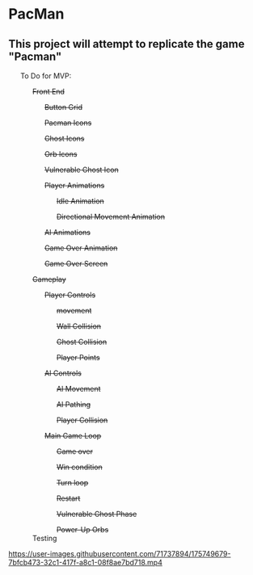 # PacMan
<html>
  <section>
    <h2>This project will attempt to replicate the game "Pacman"</h2>
  </section>
  <section>
    <ul>To Do for MVP:
      <ul><s>Front End</s>
        <ul><s>Button Grid</s></ul>
        <ul><s>Pacman Icons</s></ul>
        <ul><s>Ghost Icons</s></ul>
        <ul><s>Orb Icons</s></ul>
        <ul><s>Vulnerable Ghost Icon</s></ul>
        <ul><s>Player Animations</s>
          <ul><s>Idle Animation</s></ul>
          <ul><s>Directional Movement Animation</s></ul>
        </ul>
        <ul><s>AI Animations</s></ul>
        <ul><s>Game Over Animation</s></ul>
        <ul><s>Game Over Screen</s></ul>
      </ul>
      <ul><s>Gameplay</s>
        <ul><s>Player Controls</s>
          <ul><s>movement</s></ul>
          <ul><s>Wall Collision</s></ul>
          <ul><s>Ghost Collision</s></ul>
          <ul><s>Player Points</s></ul>
      </ul>
        <ul><s>AI Controls</s>
        <ul><s>AI Movement</s></ul>
        <ul><s>AI Pathing</s></ul>
        <ul><s>Player Collision</s></ul>
      </ul>
        <ul><s>Main Game Loop</s>
        <ul><s>Game over</s></ul>
        <ul><s>Win condition</s></ul>
        <ul><s>Turn loop</s></ul>
        <ul><s>Restart</s></ul>
        <ul><s>Vulnerable Ghost Phase</s></ul>
        <ul><s>Power-Up Orbs</s></ul>
        </ul>
        Testing
  </section>
      
      

https://user-images.githubusercontent.com/71737894/175749679-7bfcb473-32c1-417f-a8c1-08f8ae7bd718.mp4


